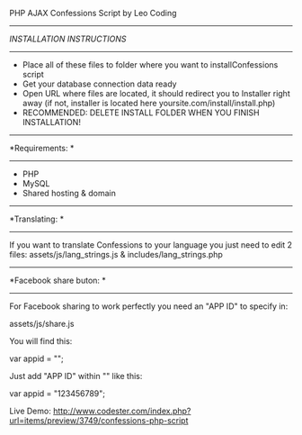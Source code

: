 PHP AJAX Confessions Script by Leo Coding

***************************
*INSTALLATION INSTRUCTIONS*
***************************

- Place all of these files to folder where you want to install​ Confessions script
- Get your database connection data ready ​
- Open URL where files are located, it should redirect you to Installer right away (if not, installer is located here yoursite.com/install/install.php)​
- RECOMMENDED: DELETE INSTALL FOLDER WHEN YOU FINISH INSTALLATION!​​

************************
*Requirements: 	       *
************************

- PHP
- MySQL
- Shared hosting & domain​

************************
*Translating:	       *	
************************

If you want to translate Confessions to your language you just need to edit 2 files:
assets/js/lang_strings.js​ & includes/lang_strings.php​

************************
*Facebook share buton: *
************************
For Facebook sharing to work perfectly you need an "APP ID" to specify in:

assets/js/share.js

You will find this:

var appid = "";

Just add "APP ID" within "" like this:

var appid = "123456789";



Live Demo: http://www.codester.com/index.php?url=items/preview/3749/confessions-php-script